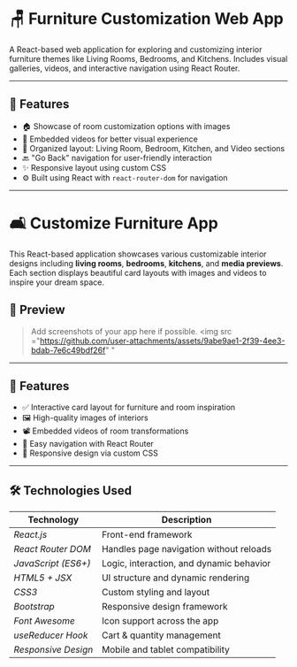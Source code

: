 # 🪑 Furniture Customization Web App

A React-based web application for exploring and customizing interior furniture themes like Living Rooms, Bedrooms, and Kitchens. Includes visual galleries, videos, and interactive navigation using React Router.


---

## 🚀 Features

- 🏠 Showcase of room customization options with images
- 🎥 Embedded videos for better visual experience
- 📁 Organized layout: Living Room, Bedroom, Kitchen, and Video sections
- 🔙 "Go Back" navigation for user-friendly interaction
- ✨ Responsive layout using custom CSS
- ⚙️ Built using React with `react-router-dom` for navigation

---

# 🛋️ Customize Furniture App

This React-based application showcases various customizable interior designs including **living rooms**, **bedrooms**, **kitchens**, and **media previews**. Each section displays beautiful card layouts with images and videos to inspire your dream space.

## 📸 Preview

> Add screenshots of your app here if possible.
> <img src ="https://github.com/user-attachments/assets/9abe9ae1-2f39-4ee3-bdab-7e6c49bdf26f"
"
---

## 🚀 Features

- ✅ Interactive card layout for furniture and room inspiration
- 🖼️ High-quality images of interiors
- 📽️ Embedded videos of room transformations
- 🔁 Easy navigation with React Router
- 🎨 Responsive design via custom CSS

---
## 🛠 Technologies Used

| Technology        | Description                                 |
|-------------------|---------------------------------------------|
| *React.js*       | Front-end framework                    |
| *React Router DOM* | Handles page navigation without reloads   |
| *JavaScript (ES6+)* | Logic, interaction, and dynamic behavior |
| *HTML5 + JSX*    | UI structure and dynamic rendering          |
| *CSS3*           | Custom styling and layout                   |
| *Bootstrap*      | Responsive design framework                 |
| *Font Awesome*   | Icon support across the app                 |
| *useReducer Hook*| Cart & quantity management                  |
| *Responsive Design* | Mobile and tablet compatibility          |






